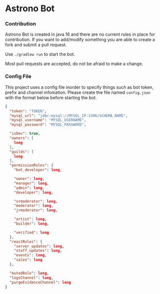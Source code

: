 # Astrono Bot
### Contribution

Astrono Bot is created in java 16 and there are no current rules in place for contribution. If you want to add/modify something you are able to create a fork and submit a pull request.

Use `./gradlew run` to start the bot.

Most pull requests are accepted, do not be afraid to make a change.

### Config File

This project uses a config file inorder to specify things such as bot token, prefix and channel infomation. Please create the file named `config.json` with the format below before starting the bot.

```json
{
  "token": "TOKEN",
  "mysql_url": "jdbc:mysql://MYSQL_IP:3306/SCHEMA_NAME",
  "mysql_username": "MYSQL_USERNAME",
  "mysql_password": "MYSQL_PASSWORD",

  "isDev": true,
  "owners": [
    long
  ],
  "guilds": [
    long
  ],
  "permissionRoles": {
    "bot_developer": long,

    "owner": long,
    "manager": long,
    "admin": long,
    "developer": long,

    "srmoderator": long,
    "moderator": long,
    "jrmoderator": long,

    "artist": long,
    "builder": long,

    "verified": long
  },
  "reactRoles": {
    "server_updates": long,
    "staff_updates": long,
    "events": long,
    "sales": long
  },

  "mutedRole": long,
  "logsChannel": long,
  "purgeEvidenceChannel": long
}
```
